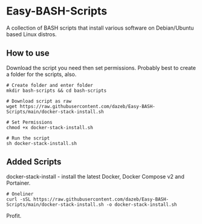 # Easy-BASH-Scripts
A collection of BASH scripts that install various software on Debian/Ubuntu based Linux distros.  

## How to use  
Download the script you need then set permissions. Probably best to create a folder for the scripts, also.  

```
# Create folder and enter folder
mkdir bash-scripts && cd bash-scripts

# Download script as raw
wget https://raw.githubusercontent.com/dazeb/Easy-BASH-Scripts/main/docker-stack-install.sh

# Set Permissions
chmod +x docker-stack-install.sh

# Run the script
sh docker-stack-install.sh
```
## Added Scripts  

docker-stack-install - install the latest Docker, Docker Compose v2 and Portainer.  

```
# Oneliner
curl -sSL https://raw.githubusercontent.com/dazeb/Easy-BASH-Scripts/main/docker-stack-install.sh -o docker-stack-install.sh
```

Profit.
